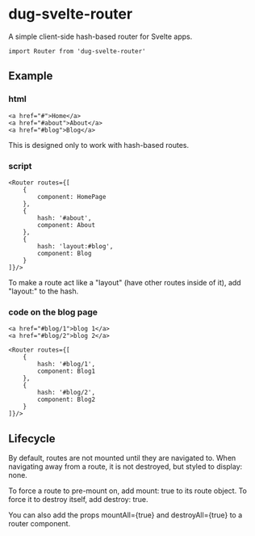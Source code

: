 # dug-svelte-router

A simple client-side hash-based router for Svelte apps.

```
import Router from 'dug-svelte-router'
```
## Example

### html

```
<a href="#">Home</a>
<a href="#about">About</a>
<a href="#blog">Blog</a>
```
This is designed only to work with hash-based routes.

### script

```
<Router routes={[
    {
        component: HomePage
    },
    {
        hash: '#about',
        component: About
    },
    {
        hash: 'layout:#blog',
        component: Blog
    }
]}/>
```
To make a route act like a "layout" (have other routes inside of it), add "layout:" to the hash.

### code on the blog page

```
<a href="#blog/1">blog 1</a>
<a href="#blog/2">blog 2</a>
```

```
<Router routes={[
    {
        hash: '#blog/1',
        component: Blog1
    },
    {
        hash: '#blog/2',
        component: Blog2
    }
]}/>
```
## Lifecycle

By default, routes are not mounted until they are navigated to. When navigating away from a route, it is not destroyed, but styled to display: none.

To force a route to pre-mount on, add mount: true to its route object. To force it to destroy itself, add destroy: true.

You can also add the props mountAll={true} and destroyAll={true} to a router component.